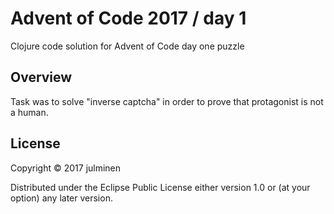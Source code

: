 # Advent of Code 2017 / day 1

Clojure code solution for Advent of Code day one puzzle

## Overview

Task was to solve "inverse captcha" in order to prove that protagonist is not a human.

## License

Copyright © 2017 julminen

Distributed under the Eclipse Public License either version 1.0 or (at
your option) any later version.
